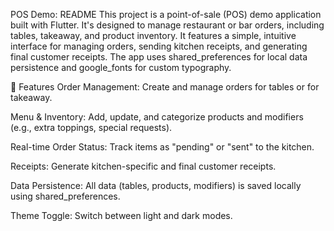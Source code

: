 POS Demo: README
This project is a point-of-sale (POS) demo application built with Flutter. It's designed to manage restaurant or bar orders, including tables, takeaway, and product inventory. It features a simple, intuitive interface for managing orders, sending kitchen receipts, and generating final customer receipts. The app uses shared_preferences for local data persistence and google_fonts for custom typography.

🚀 Features
Order Management: Create and manage orders for tables or for takeaway.

Menu & Inventory: Add, update, and categorize products and modifiers (e.g., extra toppings, special requests).

Real-time Order Status: Track items as "pending" or "sent" to the kitchen.

Receipts: Generate kitchen-specific and final customer receipts.

Data Persistence: All data (tables, products, modifiers) is saved locally using shared_preferences.

Theme Toggle: Switch between light and dark modes.
